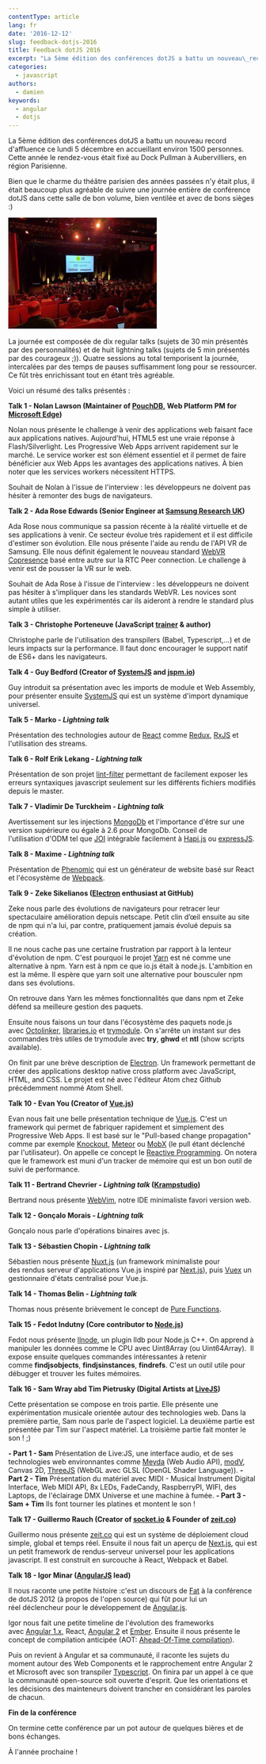 ```yaml
---
contentType: article
lang: fr
date: '2016-12-12'
slug: feedback-dotjs-2016
title: Feedback dotJS 2016
excerpt: "La 5ème édition des conférences dotJS a battu un nouveau\_record d'affluence ce lundi 5 décembre en\_accueillant environ 1500 personnes. Cette année le rendez-vous était fixé au\_Dock Pullman à Aubervilliers, en région Parisienne."
categories:
  - javascript
authors:
  - damien
keywords:
  - angular
  - dotjs
---
```

La 5ème édition des conférences dotJS a battu un nouveau record d'affluence ce lundi 5 décembre en accueillant environ 1500 personnes. Cette année le rendez-vous était fixé au Dock Pullman à Aubervilliers, en région Parisienne.

Bien que le charme du théâtre parisien des années passées n'y était plus, il était beaucoup plus agréable de suivre une journée entière de conférence dotJS dans cette salle de bon volume, bien ventilée et avec de bons sièges :)

[![dotjs-1](/_assets/posts/2016-12-12-feedback-dotjs-2016/dotjs-1-300x224.jpg)](/_assets/posts/2016-12-12-feedback-dotjs-2016/dotjs-1.jpg)

La journée est composée de dix regular talks (sujets de 30 min présentés par des personnalités) et de huit lightning talks (sujets de 5 min présentés par des courageux ;)). Quatre sessions au total temporisent la journée, intercalées par des temps de pauses suffisamment long pour se ressourcer. Ce fût très enrichissant tout en étant très agréable.

Voici un résumé des talks présentés :

**Talk 1 - Nolan Lawson (Maintainer of [PouchDB](https://pouchdb.com/), Web Platform PM for [Microsoft Edge](https://www.microsoft.com/en-us/windows/microsoft-edge))**

Nolan nous présente le challenge à venir des applications web faisant face aux applications natives. Aujourd'hui, HTML5 est une vraie réponse à Flash/Silverlight. Les Progressive Web Apps arrivent rapidement sur le marché. Le service worker est son élément essentiel et il permet de faire bénéficier aux Web Apps les avantages des applications natives. À bien noter que les services workers nécessitent HTTPS.

Souhait de Nolan à l'issue de l'interview : les développeurs ne doivent pas hésiter à remonter des bugs de navigateurs.

**Talk 2 - Ada Rose Edwards (Senior Engineer at [Samsung Research UK](http://www.samsung.com/us/aboutsamsung/samsung_electronics/business_area/rd_page/))**

Ada Rose nous communique sa passion récente à la réalité virtuelle et de ses applications à venir. Ce secteur évolue très rapidement et il est difficile d'estimer son évolution. Elle nous présente l'aide au rendu de l'API VR de Samsung. Elle nous définit également le nouveau standard [WebVR Copresence](http://smus.com/copresence-webvr/) basé entre autre sur la RTC Peer connection. Le challenge à venir est de pousser la VR sur le web.

Souhait de Ada Rose à l'issue de l'interview : les développeurs ne doivent pas hésiter à s'impliquer dans les standards WebVR. Les novices sont autant utiles que les expérimentés car ils aideront à rendre le standard plus simple à utiliser.

**Talk 3 - Christophe Porteneuve (JavaScript [trainer](http://delicious-insights.com/) & author)**

Christophe parle de l'utilisation des transpilers (Babel, Typescript,...) et de leurs impacts sur la performance. Il faut donc encourager le support natif de ES6+ dans les navigateurs.

**Talk 4 - Guy Bedford (Creator of [SystemJS](https://github.com/systemjs/systemjs) and [jspm.io](http://jspm.io/))**

Guy introduit sa présentation avec les imports de module et Web Assembly, pour présenter ensuite [SystemJS](https://github.com/systemjs/systemjs) qui est un système d'import dynamique universel.

**Talk 5 - Marko - _Lightning talk_**

Présentation des technologies autour de [React](https://facebook.github.io/react/) comme [Redux](http://redux.js.org/), [RxJS](https://github.com/Reactive-Extensions/RxJS) et l'utilisation des streams.

**Talk 6 - Rolf Erik Lekang - _Lightning talk_**

Présentation de son projet [lint-filter](https://github.com/relekang/lint-filter) permettant de facilement exposer les erreurs syntaxiques javascript seulement sur les différents fichiers modifiés depuis le master.

**Talk 7 - Vladimir De Turckheim - _Lightning talk_**

Avertissement sur les injections [MongoDb](https://www.mongodb.com/fr) et l'importance d'être sur une version supérieure ou égale à 2.6 pour MongoDb. Conseil de l'utilisation d'ODM tel que [JOI](https://github.com/hapijs/joi) intégrable facilement à [Hapi.js](https://hapijs.com/) ou [expressJS](http://expressjs.com/fr/).

**Talk 8 - Maxime - _Lightning talk_**

Présentation de [Phenomic](https://github.com/MoOx/phenomic) qui est un générateur de website basé sur React et l'écosystème de [Webpack](https://webpack.github.io/docs/).

**Talk 9 - Zeke Sikelianos ([Electron](http://electron.atom.io/) enthusiast at GitHub)**

Zeke nous parle des évolutions de navigateurs pour retracer leur spectaculaire amélioration depuis netscape. Petit clin d’œil ensuite au site de npm qui n'a lui, par contre, pratiquement jamais évolué depuis sa création.

Il ne nous cache pas une certaine frustration par rapport à la lenteur d'évolution de npm. C'est pourquoi le projet [Yarn](https://github.com/yarnpkg/yarn) est né comme une alternative à npm. Yarn est à npm ce que io.js était à node.js. L'ambition en est la même. Il espère que yarn soit une alternative pour bousculer npm dans ses évolutions.

On retrouve dans Yarn les mêmes fonctionnalités que dans npm et Zeke défend sa meilleure gestion des paquets.

Ensuite nous faisons un tour dans l'écosystème des paquets node.js avec [Octolinker](https://github.com/OctoLinker/browser-extension), [libraries.io](https://libraries.io/) et [trymodule](https://github.com/VictorBjelkholm/trymodule). On s'arrête un instant sur des commandes très utiles de trymodule avec **try**, **ghwd** et **ntl** (show scripts available).

On finit par une brève description de [Electron](http://electron.atom.io/). Un framework permettant de créer des applications desktop native cross platform avec JavaScript, HTML, and CSS. Le projet est né avec l'éditeur Atom chez Github précédemment nommé Atom Shell.

**Talk 10 - Evan You (Creator of [Vue.js](https://vuejs.org/))**

Evan nous fait une belle présentation technique de [Vue.js](https://vuejs.org/). C'est un framework qui permet de fabriquer rapidement et simplement des Progressive Web Apps. Il est basé sur le "Pull-based change propagation" comme par exemple [Knockout](http://knockoutjs.com/), [Meteor](https://www.meteor.com/) ou [MobX](https://github.com/mobxjs/mobx) (le pull étant déclenché par l'utilisateur). On appelle ce concept le [Reactive Programming](https://en.wikipedia.org/wiki/Reactive_programming). On notera que le framework est muni d'un tracker de mémoire qui est un bon outil de suivi de performance.

**Talk 11 - Bertrand Chevrier - _Lightning talk_ ([Krampstudio](https://github.com/krampstudio))**

Bertrand nous présente [WebVim](https://github.com/vim-dist/webvim), notre IDE minimaliste favori version web.

**Talk 12 - Gonçalo Morais - _Lightning talk_**

Gonçalo nous parle d'opérations binaires avec js.

**Talk 13 - Sébastien Chopin - _Lightning talk_**

Sébastien nous présente [Nuxt.js](https://github.com/nuxt/nuxt.js) (un framework minimaliste pour des rendus serveur d'applications Vue.js inspiré par [Next.js](https://zeit.co/blog/next)), puis [Vuex](https://github.com/vuejs/vuex) un gestionnaire d'états centralisé pour Vue.js.

**Talk 14 - Thomas Belin - _Lightning talk_**

Thomas nous présente brièvement le concept de [Pure Functions](https://medium.com/javascript-scene/master-the-javascript-interview-what-is-a-pure-function-d1c076bec976#.n2y832zfz).

**Talk 15 - Fedot Indutny (Core contributor to [Node.js](https://nodejs.org/en/))**

Fedot nous présente [llnode](https://github.com/nodejs/llnode), un plugin lldb pour Node.js C++. On apprend à manipuler les données comme le CPU avec Uint8Array (ou Uint64Array).  Il expose ensuite quelques commandes intéressantes à retenir comme **findjsobjects**, **findjsinstances**, **findrefs**. C'est un outil utile pour débugger et trouver les fuites mémoires.

**Talk 16 - Sam Wray abd Tim Pietrusky (Digital Artists at [LiveJS](http://webvj.ninja/))**

Cette présentation se compose en trois partie. Elle présente une expérimentation musicale orientée autour des technologies web. Dans la première partie, Sam nous parle de l'aspect logiciel. La deuxième partie est présentée par Tim sur l'aspect matériel. La troisième partie fait monter le son ! ;)

**- Part 1 - Sam**
Présentation de Live:JS, une interface audio, et de ses technologies web environnantes comme [Meyda](https://github.com/hughrawlinson/meyda) (Web Audio API), [modV](https://github.com/2xAA/modV), Canvas 2D, [ThreeJS](https://threejs.org/) (WebGL avec GLSL (OpenGL Shader Language)).
**- Part 2 - Tim**
Présentation du matériel avec MIDI - Musical Instrument Digital Interface, Web MIDI API, 8x LEDs, FadeCandy, RaspberryPI, WIFI, des Laptops, de l'éclairage DMX Universe et une machine à fumée.
**- Part 3 - Sam + Tim**
Ils font tourner les platines et montent le son !

**Talk 17 - Guillermo Rauch (Creator of [socket.io](http://socket.io/) & Founder of [zeit.co](https://zeit.co/))**

Guillermo nous présente [zeit.co](https://zeit.co/) qui est un système de déploiement cloud simple, global et temps réel. Ensuite il nous fait un aperçu de [Next.js](https://zeit.co/blog/next), qui est un petit framework de rendus-serveur universel pour les applications javascript. Il est construit en surcouche à React, Webpack et Babel.

**Talk 18 - Igor Minar ([AngularJS](https://angularjs.org/) lead)**

Il nous raconte une petite histoire :c'est un discours de [Fat](https://github.com/fat) à la conférence de dotJS 2012 (à propos de l'open source) qui fût pour lui un réel déclencheur pour le développement de [Angular.js](https://angularjs.org/).

Igor nous fait une petite timeline de l'évolution des frameworks avec [Angular 1.x](https://angularjs.org/), React, [Angular 2](https://angular.io/) et [Ember](http://emberjs.com/). Ensuite il nous présente le concept de compilation anticipée (AOT: [Ahead-Of-Time compilation](https://en.wikipedia.org/wiki/Ahead-of-time_compilation)).

Puis on revient à Angular et sa communauté, il raconte les sujets du moment autour des Web Components et le rapprochement entre Angular 2 et Microsoft avec son transpiler [Typescript](https://www.typescriptlang.org/). On finira par un appel à ce que la communauté open-source soit ouverte d'esprit. Que les orientations et les décisions des mainteneurs doivent trancher en considérant les paroles de chacun.

**Fin de la conférence**

On termine cette conférence par un pot autour de quelques bières et de bons échanges.

À l'année prochaine !
